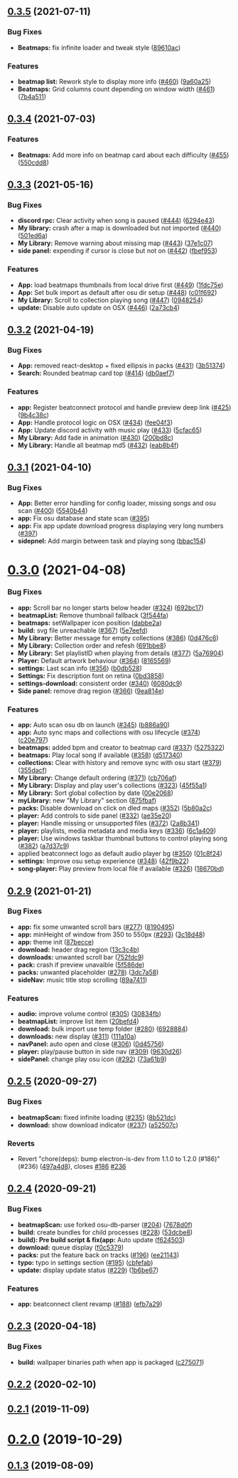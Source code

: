 ## [0.3.5](https://github.com/yadPe/beatconnect_client/compare/v0.3.3...v0.3.5) (2021-07-11)


### Bug Fixes

* **Beatmaps:** fix infinite loader and tweak style ([89610ac](https://github.com/yadPe/beatconnect_client/commit/89610ac2d05235594ad22b1b79b981e108ea38e3))


### Features

* **beatmap list:** Rework style to display more info ([#460](https://github.com/yadPe/beatconnect_client/issues/460)) ([9a60a25](https://github.com/yadPe/beatconnect_client/commit/9a60a255fd1a3d776262838ad11d1a4de38fd189))
* **Beatmaps:** Grid columns count depending on window width ([#461](https://github.com/yadPe/beatconnect_client/issues/461)) ([7b4a511](https://github.com/yadPe/beatconnect_client/commit/7b4a5116f582112a3f5cbf37f047066104ba4b34))



## [0.3.4](https://github.com/yadPe/beatconnect_client/compare/v0.3.3...v0.3.4) (2021-07-03)


### Features

* **Beatmaps:** Add more info on beatmap card about each difficulty ([#455](https://github.com/yadPe/beatconnect_client/issues/455)) ([550cdd8](https://github.com/yadPe/beatconnect_client/commit/550cdd842818f4c0d342bd78c9a47d370da59925))



## [0.3.3](https://github.com/yadPe/beatconnect_client/compare/v0.3.2...v0.3.3) (2021-05-16)


### Bug Fixes

* **discord rpc:** Clear activity when song is paused ([#444](https://github.com/yadPe/beatconnect_client/issues/444)) ([6294e43](https://github.com/yadPe/beatconnect_client/commit/6294e43bb5f945eadb08ce4a4281ff679ed83c78))
* **My library:** crash after a map is downloaded but not imported ([#440](https://github.com/yadPe/beatconnect_client/issues/440)) ([501ed6a](https://github.com/yadPe/beatconnect_client/commit/501ed6a9117f08d520b51e1da9c619068066d1f0))
* **My Library:** Remove warning about missing map ([#443](https://github.com/yadPe/beatconnect_client/issues/443)) ([37e1c07](https://github.com/yadPe/beatconnect_client/commit/37e1c072719a63ff471f61e0d30f59667e53b6c7))
* **side panel:** expending if cursor is close but not on ([#442](https://github.com/yadPe/beatconnect_client/issues/442)) ([fbef953](https://github.com/yadPe/beatconnect_client/commit/fbef953764cb0b17fdc2b664f9428de1e475eeec))


### Features

* **App:** load beatmaps thumbnails from local drive first ([#449](https://github.com/yadPe/beatconnect_client/issues/449)) ([1fdc75e](https://github.com/yadPe/beatconnect_client/commit/1fdc75e79e6c99fcb2bf1484ee35d367af1a7ddc))
* **App:** Set bulk import as default after osu dir setup ([#448](https://github.com/yadPe/beatconnect_client/issues/448)) ([c01f692](https://github.com/yadPe/beatconnect_client/commit/c01f692095c01b3c8368276f187383894baa262d))
* **My Library:** Scroll to collection playing song ([#447](https://github.com/yadPe/beatconnect_client/issues/447)) ([0948254](https://github.com/yadPe/beatconnect_client/commit/09482544769d3dfd8069e5b1549f5869e4c7a692))
* **update:** Disable auto update on OSX ([#446](https://github.com/yadPe/beatconnect_client/issues/446)) ([2a73cb4](https://github.com/yadPe/beatconnect_client/commit/2a73cb40a6fc997b2d1c0bbc8b0fccefa5b8a30c))



## [0.3.2](https://github.com/yadPe/beatconnect_client/compare/v0.3.1...v0.3.2) (2021-04-19)


### Bug Fixes

* **App:** removed react-desktop + fixed ellipsis in packs ([#431](https://github.com/yadPe/beatconnect_client/issues/431)) ([3b51374](https://github.com/yadPe/beatconnect_client/commit/3b5137457e94146e8d36229e8007866d78c56987))
* **Search:** Rounded beatmap card top ([#414](https://github.com/yadPe/beatconnect_client/issues/414)) ([db0aef7](https://github.com/yadPe/beatconnect_client/commit/db0aef7e8c8a0299f58b0482e64aa93f7576c6fb))


### Features

* **app:** Register beatconnect protocol and handle preview deep link ([#425](https://github.com/yadPe/beatconnect_client/issues/425)) ([9b4c38c](https://github.com/yadPe/beatconnect_client/commit/9b4c38cc5af40067c4be79a467c628bbf05d95e4))
* **App:** Handle protocol logic on OSX ([#434](https://github.com/yadPe/beatconnect_client/issues/434)) ([fee04f3](https://github.com/yadPe/beatconnect_client/commit/fee04f3c73d7b736bb9109c9f0109fbb74ad7c5d))
* **App:** Update discord activity with music play ([#433](https://github.com/yadPe/beatconnect_client/issues/433)) ([5cfac65](https://github.com/yadPe/beatconnect_client/commit/5cfac6531f6bdd6ecc8298bbdc9e567b3b2b2d8b))
* **My Library:** Add fade in animation ([#430](https://github.com/yadPe/beatconnect_client/issues/430)) ([200bd8c](https://github.com/yadPe/beatconnect_client/commit/200bd8c72b2e1031a403a4f74beb4f233e0fbf80))
* **My Library:** Handle all beatmap md5 ([#432](https://github.com/yadPe/beatconnect_client/issues/432)) ([eab8b4f](https://github.com/yadPe/beatconnect_client/commit/eab8b4f5dd3c53530afbb90085ab75cbaf63b7dd))



## [0.3.1](https://github.com/yadPe/beatconnect_client/compare/v0.3.0...v0.3.1) (2021-04-10)

### Bug Fixes

- **App:** Better error handling for config loader, missing songs and osu scan ([#400](https://github.com/yadPe/beatconnect_client/issues/400)) ([5540b44](https://github.com/yadPe/beatconnect_client/commit/5540b446b957943ad031f410a2481016c4406993))
- **app:** Fix osu database and state scan ([#395](https://github.com/yadPe/beatconnect_client/pull/395))
- **app:** Fix app update download progress displaying very long numbers ([#397](https://github.com/yadPe/beatconnect_client/pull/397))
- **sidepnel:** Add margin between task and playing song ([bbac154](https://github.com/yadPe/beatconnect_client/commit/bbac15421dcb686fdf41b220c39d4c04ef03195f))

# [0.3.0](https://github.com/yadPe/beatconnect_client/compare/v0.2.9...v0.3.0) (2021-04-08)

### Bug Fixes

- **app:** Scroll bar no longer starts below header ([#324](https://github.com/yadPe/beatconnect_client/issues/324)) ([692bc17](https://github.com/yadPe/beatconnect_client/commit/692bc174d0733a9d43f7cc7e01dca9c65f1ae4e1))
- **beatmapList:** Remove thumbnail fallback ([3f544fa](https://github.com/yadPe/beatconnect_client/commit/3f544fa481cf1720e9bd53e441d397d386a1b164))
- **beatmaps:** setWallpaper icon position ([dabbe2a](https://github.com/yadPe/beatconnect_client/commit/dabbe2a77778297d8023a6e7a0b3b6859d923180))
- **build:** svg file unreachable ([#367](https://github.com/yadPe/beatconnect_client/issues/367)) ([5e7eefd](https://github.com/yadPe/beatconnect_client/commit/5e7eefdd30f7f72ec85f48d940f1bc0df75df4c7))
- **My Library:** Better message for empty collections ([#386](https://github.com/yadPe/beatconnect_client/issues/386)) ([0d476c6](https://github.com/yadPe/beatconnect_client/commit/0d476c6aaf6bd391af635442fbe376497fd40859))
- **My Library:** Collection order and refesh ([691bbe8](https://github.com/yadPe/beatconnect_client/commit/691bbe8eea11d310ba3a37dfde41b16d53e6ba29))
- **My Library:** Set playlistID when playing from details ([#377](https://github.com/yadPe/beatconnect_client/issues/377)) ([5a76904](https://github.com/yadPe/beatconnect_client/commit/5a76904232c01a0489e8f630ebb7ebf44ca57c61))
- **Player:** Default artwork behaviour ([#364](https://github.com/yadPe/beatconnect_client/issues/364)) ([8165569](https://github.com/yadPe/beatconnect_client/commit/8165569439e529915e798871cba78ed7f8ff1007))
- **settings:** Last scan info ([#356](https://github.com/yadPe/beatconnect_client/issues/356)) ([b0db528](https://github.com/yadPe/beatconnect_client/commit/b0db528d64eca023e35acf6c2ce25175b9c2cb1b))
- **Settings:** Fix description font on retina ([0bd3858](https://github.com/yadPe/beatconnect_client/commit/0bd385893f226d627e171f2c71cddaf9fd2d4e4a))
- **settings-download:** consistent order ([#340](https://github.com/yadPe/beatconnect_client/issues/340)) ([6080dc9](https://github.com/yadPe/beatconnect_client/commit/6080dc91e14ca4ab8b3b2e005abe9c16c92582ee))
- **Side panel:** remove drag region ([#366](https://github.com/yadPe/beatconnect_client/issues/366)) ([9ea814e](https://github.com/yadPe/beatconnect_client/commit/9ea814ef320a34e0ba7334e057678c25cb2ff665))

### Features

- **app:** Auto scan osu db on launch ([#345](https://github.com/yadPe/beatconnect_client/issues/345)) ([b886a90](https://github.com/yadPe/beatconnect_client/commit/b886a9016413a19ad006e736ac49baf5323aa071))
- **app:** Auto sync maps and collections with osu lifecycle ([#374](https://github.com/yadPe/beatconnect_client/issues/374)) ([c20e797](https://github.com/yadPe/beatconnect_client/commit/c20e7979cb9f6d478848574065089449d02405d6))
- **beatmaps:** added bpm and creator to beatmap card ([#337](https://github.com/yadPe/beatconnect_client/issues/337)) ([5275322](https://github.com/yadPe/beatconnect_client/commit/52753227dfa04bc21b3efe23fbc684e1979d0f08))
- **beatmaps:** Play local song if available ([#358](https://github.com/yadPe/beatconnect_client/issues/358)) ([d517340](https://github.com/yadPe/beatconnect_client/commit/d5173407597a3dfac4d5f97b4450f8a674980bfa))
- **collections:** Clear with history and remove sync with osu start ([#379](https://github.com/yadPe/beatconnect_client/issues/379)) ([355dacf](https://github.com/yadPe/beatconnect_client/commit/355dacf5fff5f36213400e3e8eccbfb72fd4a01e))
- **My Library:** Change default ordering ([#371](https://github.com/yadPe/beatconnect_client/issues/371)) ([cb706af](https://github.com/yadPe/beatconnect_client/commit/cb706afab4b55385a17e893c931f1b9aebd400eb))
- **My Library:** Display and play user's collections ([#323](https://github.com/yadPe/beatconnect_client/issues/323)) ([45f55a1](https://github.com/yadPe/beatconnect_client/commit/45f55a15afc98550386c887b7b7d33e3f0f526b5))
- **My Library:** Sort global collection by date ([00e2068](https://github.com/yadPe/beatconnect_client/commit/00e2068bdf61c92d164893b9c6a28a12522b613c))
- **myLibrary:** new "My Library" section ([875fbaf](https://github.com/yadPe/beatconnect_client/commit/875fbaf1d193befca8cf18d1e3429728ad9e5767))
- **packs:** Disable download on click on dled maps ([#352](https://github.com/yadPe/beatconnect_client/issues/352)) ([5b80a2c](https://github.com/yadPe/beatconnect_client/commit/5b80a2c2106162e54f0c838b61fd278b3dd19996))
- **player:** Add controls to side panel ([#332](https://github.com/yadPe/beatconnect_client/issues/332)) ([ae35e20](https://github.com/yadPe/beatconnect_client/commit/ae35e204586c3688e38bbce61bdccf99eea5bc68))
- **player:** Handle missing or unsupported files ([#372](https://github.com/yadPe/beatconnect_client/issues/372)) ([2a8b341](https://github.com/yadPe/beatconnect_client/commit/2a8b341cc5cfe955f6a2aeb8e5d845f247a1f78e))
- **player:** playlists, media metadata and media keys ([#336](https://github.com/yadPe/beatconnect_client/issues/336)) ([6c1a409](https://github.com/yadPe/beatconnect_client/commit/6c1a4090f03a65b5a9f4b95aeaf3b9bac21d3fdf))
- **player:** Use windows taskbar thumbnail buttons to control playing song ([#382](https://github.com/yadPe/beatconnect_client/issues/382)) ([a7d37c9](https://github.com/yadPe/beatconnect_client/commit/a7d37c953cc4a21ea6b5c32c66277b140a72fa60))
- applied beatconnect logo as default audio player bg ([#350](https://github.com/yadPe/beatconnect_client/issues/350)) ([01c8f24](https://github.com/yadPe/beatconnect_client/commit/01c8f2449ea42aa5fe5bc506f49d10c93b24b12e))
- **settings:** Improve osu setup experience ([#348](https://github.com/yadPe/beatconnect_client/issues/348)) ([42f9b22](https://github.com/yadPe/beatconnect_client/commit/42f9b2208e39dd665d043fd912b4a3d40b0fe16a))
- **song-player:** Play preview from local file if available ([#326](https://github.com/yadPe/beatconnect_client/issues/326)) ([18670bd](https://github.com/yadPe/beatconnect_client/commit/18670bd12cf02b4b2c29987dbbbdffb51845be95))

## [0.2.9](https://github.com/yadPe/beatconnect_client/compare/v0.2.5...v0.2.9) (2021-01-21)

### Bug Fixes

- **app:** fix some unwanted scroll bars ([#277](https://github.com/yadPe/beatconnect_client/issues/277)) ([8190495](https://github.com/yadPe/beatconnect_client/commit/819049522aee33c7395103089af50bb26affc6a0))
- **app:** minHeight of window from 350 to 550px ([#293](https://github.com/yadPe/beatconnect_client/issues/293)) ([3c18d48](https://github.com/yadPe/beatconnect_client/commit/3c18d481e0d703428f8af2c3e9834fc65b376811))
- **app:** theme init ([87becce](https://github.com/yadPe/beatconnect_client/commit/87beccef90af2f99fdf349044ee6b94e852aca67))
- **download:** header drag region ([13c3c4b](https://github.com/yadPe/beatconnect_client/commit/13c3c4b213d047e8fbd1d70ca168b9be7a7bb080))
- **downloads:** unwanted scroll bar ([752fdc9](https://github.com/yadPe/beatconnect_client/commit/752fdc93294a219d4914774144736103d349c92d))
- **pack:** crash if preview unavaible ([5f586de](https://github.com/yadPe/beatconnect_client/commit/5f586de76cf9fd75f86430bafa998b6f6dcb6526))
- **packs:** unwanted placeholder ([#278](https://github.com/yadPe/beatconnect_client/issues/278)) ([3dc7a58](https://github.com/yadPe/beatconnect_client/commit/3dc7a58eaf9bb3c7b7e57c4575ee6716d513ac2d))
- **sideNav:** music title stop scrolling ([89a7411](https://github.com/yadPe/beatconnect_client/commit/89a7411f2af410e7222a211d5be355c26e00cb6c))

### Features

- **audio:** improve volume control ([#305](https://github.com/yadPe/beatconnect_client/issues/305)) ([30834fb](https://github.com/yadPe/beatconnect_client/commit/30834fb36457380f021f3ea8144142231e6021f2))
- **beatmapList:** improve list item ([20befd4](https://github.com/yadPe/beatconnect_client/commit/20befd4becad8542ed15767c87c8be30a28d5407))
- **download:** bulk import use temp folder ([#280](https://github.com/yadPe/beatconnect_client/issues/280)) ([6928884](https://github.com/yadPe/beatconnect_client/commit/6928884c90fd9dc6fbb990581e9b24e5b4a76e76))
- **downloads:** new display ([#311](https://github.com/yadPe/beatconnect_client/issues/311)) ([111a10a](https://github.com/yadPe/beatconnect_client/commit/111a10a9d617a2e013d950b33aeb0c0612e672c4))
- **navPanel:** auto open and close ([#306](https://github.com/yadPe/beatconnect_client/issues/306)) ([0d45756](https://github.com/yadPe/beatconnect_client/commit/0d45756f9b51870adaa9dc569a915a34e65cf4f9))
- **player:** play/pause button in side nav ([#309](https://github.com/yadPe/beatconnect_client/issues/309)) ([9630d26](https://github.com/yadPe/beatconnect_client/commit/9630d26eb5fa1c0185101cf980f7600fe4f744e5))
- **sidePanel:** change play osu icon ([#292](https://github.com/yadPe/beatconnect_client/issues/292)) ([73a61b9](https://github.com/yadPe/beatconnect_client/commit/73a61b99b856b4c1ce7fe61236abea1492eedae8))

## [0.2.5](https://github.com/yadPe/beatconnect_client/compare/v0.2.4...v0.2.5) (2020-09-27)

### Bug Fixes

- **beatmapScan:** fixed infinite loading ([#235](https://github.com/yadPe/beatconnect_client/issues/235)) ([8b521dc](https://github.com/yadPe/beatconnect_client/commit/8b521dc656ae9155fef661b6a22fd5593faaab76))
- **download:** show download indicator ([#237](https://github.com/yadPe/beatconnect_client/issues/237)) ([a52507c](https://github.com/yadPe/beatconnect_client/commit/a52507c2cd0051b8befa06a21bb433433f0756fb))

### Reverts

- Revert "chore(deps): bump electron-is-dev from 1.1.0 to 1.2.0 (#186)" (#236) ([497a4d8](https://github.com/yadPe/beatconnect_client/commit/497a4d8c1434a4d052047d169ce5ef3b98035ebd)), closes [#186](https://github.com/yadPe/beatconnect_client/issues/186) [#236](https://github.com/yadPe/beatconnect_client/issues/236)

## [0.2.4](https://github.com/yadPe/beatconnect_client/compare/v0.2.3...v0.2.4) (2020-09-21)

### Bug Fixes

- **beatmapScan:** use forked osu-db-parser ([#204](https://github.com/yadPe/beatconnect_client/issues/204)) ([7678d0f](https://github.com/yadPe/beatconnect_client/commit/7678d0ff65592b399da99d674f11fa4f3b59f180))
- **build:** create bundles for child processes ([#228](https://github.com/yadPe/beatconnect_client/issues/228)) ([53dcbe8](https://github.com/yadPe/beatconnect_client/commit/53dcbe80e0f11f3ef4cae016b85434de0458e471))
- **build): Pre build script & fix(app:** Auto update ([f624503](https://github.com/yadPe/beatconnect_client/commit/f6245034028bfecc03e776c2a8b9ca79d6e4d37b))
- **download:** queue display ([f0c5379](https://github.com/yadPe/beatconnect_client/commit/f0c537906ba1cef6cfacb41fe2d0a32c85c9534a))
- **packs:** put the feature back on tracks ([#196](https://github.com/yadPe/beatconnect_client/issues/196)) ([ee21143](https://github.com/yadPe/beatconnect_client/commit/ee21143e12eb4de81f3e579a3ce1ce018a831f12))
- **typo:** typo in settings section ([#195](https://github.com/yadPe/beatconnect_client/issues/195)) ([cbfefab](https://github.com/yadPe/beatconnect_client/commit/cbfefabae5020aeb9b57e9c0a9140f5795d28601))
- **update:** display update status ([#229](https://github.com/yadPe/beatconnect_client/issues/229)) ([1b6be67](https://github.com/yadPe/beatconnect_client/commit/1b6be6733c9293dbada3de816c8eac90c8d68d06))

### Features

- **app:** beatconnect client revamp ([#188](https://github.com/yadPe/beatconnect_client/issues/188)) ([efb7a29](https://github.com/yadPe/beatconnect_client/commit/efb7a29174cd6478e7e82f26d3cc8991a986ff2d))

## [0.2.3](https://github.com/yadPe/beatconnect_client/compare/0.2.3...v0.2.3) (2020-04-18)

### Bug Fixes

- **build:** wallpaper binaries path when app is packaged ([c275071](https://github.com/yadPe/beatconnect_client/commit/c275071665ae909a0821163d0c2e39adfa236aea))

## [0.2.2](https://github.com/yadPe/beatconnect_client/compare/v0.2.1...v0.2.2) (2020-02-10)

## [0.2.1](https://github.com/yadPe/beatconnect_client/compare/v0.2.0...v0.2.1) (2019-11-09)

# [0.2.0](https://github.com/yadPe/beatconnect_client/compare/v0.1.5...v0.2.0) (2019-10-29)

## [0.1.3](https://github.com/yadPe/beatconnect_client/compare/v0.1.31...v0.1.3) (2019-08-09)
